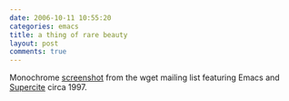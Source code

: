 ```yaml
---
date: 2006-10-11 10:55:20
categories: emacs
title: a thing of rare beauty
layout: post
comments: true
---
```

Monochrome
[screenshot](http://marc.theaimsgroup.com/?l=wget&m=100203537025132&w=2)
from the wget mailing list featuring Emacs and
[Supercite](http://www.xemacs.org/Documentation/packages/html/supercite.html)
circa 1997.

